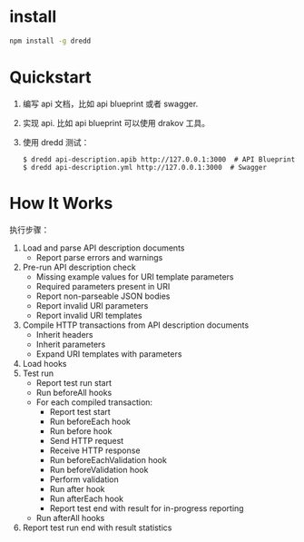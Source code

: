 # install

```bash
npm install -g dredd
```

# Quickstart

1. 编写 api 文档，比如 api blueprint 或者 swagger.
2. 实现 api. 比如 api blueprint 可以使用 drakov 工具。
3. 使用 dredd 测试：

    ```
    $ dredd api-description.apib http://127.0.0.1:3000  # API Blueprint
    $ dredd api-description.yml http://127.0.0.1:3000  # Swagger
    ```

# How It Works

执行步骤：

1. Load and parse API description documents
    * Report parse errors and warnings
2. Pre-run API description check
    * Missing example values for URI template parameters
    * Required parameters present in URI
    * Report non-parseable JSON bodies
    * Report invalid URI parameters
    * Report invalid URI templates
3. Compile HTTP transactions from API description documents
    * Inherit headers
    * Inherit parameters
    * Expand URI templates with parameters
4. Load hooks
5. Test run
    * Report test run start
    * Run beforeAll hooks
    * For each compiled transaction:
        * Report test start
        * Run beforeEach hook
        * Run before hook
        * Send HTTP request
        * Receive HTTP response
        * Run beforeEachValidation hook
        * Run beforeValidation hook
        * Perform validation
        * Run after hook
        * Run afterEach hook
        * Report test end with result for in-progress reporting
    * Run afterAll hooks
6. Report test run end with result statistics


